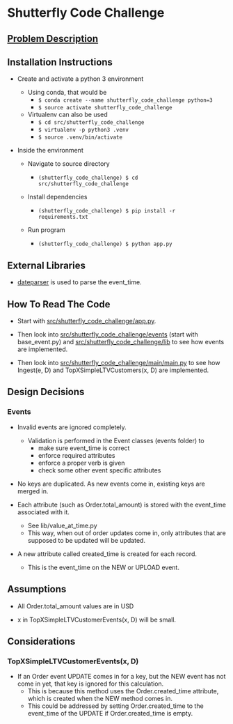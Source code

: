 Shutterfly Code Challenge
=========================

## [Problem Description](https://github.com/jarrellmark/shutterfly_code_challenge/blob/master/PROBLEM_DESCRIPTION.md)

Installation Instructions
-------------------------

* Create and activate a python 3 environment
  * Using conda, that would be
    * `$ conda create --name shutterfly_code_challenge python=3`
    * `$ source activate shutterfly_code_challenge`
  * Virtualenv can also be used
    * `$ cd src/shutterfly_code_challenge`
    * `$ virtualenv -p python3 .venv`
    * `$ source .venv/bin/activate`

* Inside the environment

  * Navigate to source directory
    * `(shutterfly_code_challenge) $ cd src/shutterfly_code_challenge`

  * Install dependencies
    * `(shutterfly_code_challenge) $ pip install -r requirements.txt`

  * Run program
    * `(shutterfly_code_challenge) $ python app.py`

External Libraries
------------------

* [dateparser](https://pypi.python.org/pypi/dateparser) is used to parse the event_time.


How To Read The Code
--------------------

* Start with [src/shutterfly_code_challenge/app.py](https://github.com/jarrellmark/shutterfly_code_challenge/blob/master/src/shutterfly_code_challenge/app.py).

* Then look into [src/shutterfly_code_challenge/events](https://github.com/jarrellmark/shutterfly_code_challenge/tree/master/src/shutterfly_code_challenge/events) (start with base_event.py) and [src/shutterfly_code_challenge/lib](https://github.com/jarrellmark/shutterfly_code_challenge/tree/master/src/shutterfly_code_challenge/lib) to see how events are implemented.

* Then look into [src/shutterfly_code_challenge/main/main.py](https://github.com/jarrellmark/shutterfly_code_challenge/blob/master/src/shutterfly_code_challenge/main/main.py) to see how Ingest(e, D) and TopXSimpleLTVCustomers(x, D) are implemented.


Design Decisions
----------------

### Events

* Invalid events are ignored completely.
  * Validation is performed in the Event classes (events folder) to
    * make sure event_time is correct
    * enforce required attributes
    * enforce a proper verb is given
    * check some other event specific attributes


* No keys are duplicated. As new events come in, existing keys are merged in.

* Each attribute (such as Order.total_amount) is stored with the event_time associated with it.
  * See lib/value_at_time.py
  * This way, when out of order updates come in, only attributes that are supposed
    to be updated will be updated.

* A new attribute called created_time is created for each record.
  * This is the event_time on the NEW or UPLOAD event.

Assumptions
-----------

* All Order.total_amount values are in USD

* x in TopXSimpleLTVCustomerEvents(x, D) will be small.

Considerations
--------------

### TopXSimpleLTVCustomerEvents(x, D)

* If an Order event UPDATE comes in for a key, but the NEW event has not come in
  yet, that key is ignored for this calculation.
  * This is because this method uses the Order.created_time attribute, which is
    created when the NEW method comes in.
  * This could be addressed by setting Order.created_time to the event_time of
    the UPDATE if Order.created_time is empty.

